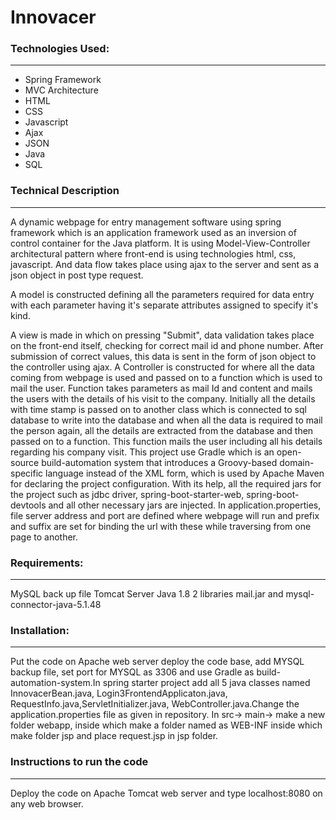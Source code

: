 # Innovacer
### Technologies Used:
---
* Spring Framework
* MVC Architecture
* HTML
* CSS
* Javascript
* Ajax
* JSON
* Java
* SQL

### Technical Description
---

A dynamic webpage for entry management software using spring framework which is an application framework used as an inversion of control container for the Java platform. It is using Model-View-Controller architectural pattern where front-end is using technologies html, css, javascript. And data flow takes place using ajax to the server and sent as a json object in post type request. 

A model is constructed defining all the parameters required for data entry with each parameter having it's separate attributes assigned to specify it's kind.

A view is made in which on pressing "Submit", data validation takes place on the front-end itself, checking for correct mail id and phone number. After submission of correct values, this data is sent in the form of json object to the controller using ajax.
A Controller is constructed for where all the data coming from webpage is used and passed on to a function which is used to mail the user. Function takes parameters as mail Id and content and mails the users with the details of his visit to the company. Initially all the details with time stamp is passed on to another class which is connected to sql database to write into the database and when all the data is required to mail the person again, all the details are extracted from the database and then passed on to a function. This function mails the user including all his details regarding his company visit. 
This project use Gradle which is an open-source build-automation system that introduces a Groovy-based domain-specific language instead of the XML form, which is used by Apache Maven for declaring the project configuration. With its help, all the required jars for the project such as jdbc driver, spring-boot-starter-web, spring-boot-devtools and all other necessary jars are injected. In application.properties, file server address and port are defined where webpage will run and prefix and suffix are set for binding the url with these while traversing from one page to another.

### Requirements:
---
MySQL back up file
Tomcat Server
Java 1.8
2 libraries mail.jar and mysql-connector-java-5.1.48

### Installation:
---
Put the code on Apache web server deploy the code base, add MYSQL backup file, set port for MYSQL as 3306 and use Gradle as build-automation-system.In spring starter project add all 5 java classes named InnovacerBean.java, Login3FrontendApplicaton.java, RequestInfo.java,ServletInitializer.java, WebController.java.Change the application.properties file as given in repository. In src-> main-> make a new folder webapp, inside which make a folder named as WEB-INF inside which make folder jsp and place request.jsp in jsp folder.

### Instructions to run the code
---
Deploy the code on Apache Tomcat web server and type localhost:8080 on any web browser.
